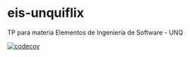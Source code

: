 # eis-unquiflix
TP para materia Elementos de Ingeniería de Software - UNQ

[![codecov](https://codecov.io/gh/AugustoConti/eis-unquiflix/branch/master/graph/badge.svg)](https://codecov.io/gh/AugustoConti/eis-unquiflix)
